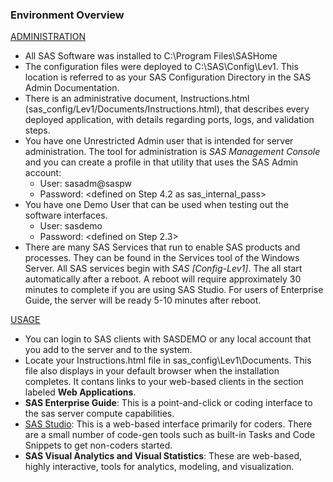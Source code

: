 ### Environment Overview

<ins>ADMINISTRATION</ins>
* All SAS Software was installed to C:\Program Files\SASHome
* The configuration files were deployed to C:\SAS\Config\Lev1.  This location is referred to as your SAS Configuration Directory in the SAS Admin Documentation.
* There is an administrative document, Instructions.html (sas_config/Lev1/Documents/Instructions.html), that describes every deployed application, with details regarding ports, logs, and validation steps.
* You have one Unrestricted Admin user that is intended for server administration.  The tool for administration is *SAS Management Console* and you can create a profile in that utility that uses the SAS Admin account:
  * User:  sasadm@saspw
  * Password:  <defined on Step 4.2 as sas_internal_pass>
* You have one Demo User that can be used when testing out the software interfaces.
  * User: sasdemo
  * Password:  <defined on Step 2.3>
* There are many SAS Services that run to enable SAS products and processes.  They can be found in the Services tool of the Windows Server.  All SAS services begin with *SAS [Config-Lev1]*.  The all start automatically after a reboot.  A reboot will require approximately 30 minutes to complete if you are using SAS Studio.  For users of Enterprise Guide, the server will be ready 5-10 minutes after reboot.
 
<ins>USAGE</ins>
*  You can login to SAS clients with SASDEMO or any local account that you add to the server and to the system.
*  Locate your Instructions.html file in sas_config\Lev1\Documents.  This file also displays in your default browser when the installation completes.  It contans links to your web-based clients in the section labeled **Web Applications**.
* **SAS Enterprise Guide**: This is a point-and-click or coding interface to the sas server compute capabilities.
* [SAS Studio](http://sas-server/SASStudio):  This is a web-based interface primarily for coders.  There are a small number of code-gen tools such as built-in Tasks and Code Snippets to get non-coders started.
* **SAS Visual Analytics and Visual Statistics**:  These are web-based, highly interactive, tools for analytics, modeling, and visualization.
   
